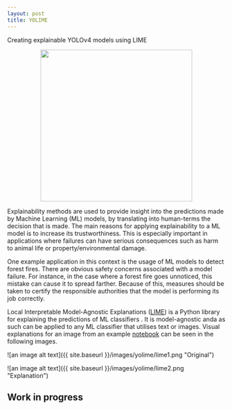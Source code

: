 ```yaml
---
layout: post
title: YOLIME
---
```


Creating explainable YOLOv4 models using LIME 

<p align="center">
  <img src="{{ site.baseurl }}/images/yolime/yolime.gif" width="350" />
</p>


Explainability methods are used to provide insight into the predictions made by Machine Learning (ML) models, by translating into human-terms the decision that is made. The main reasons for applying explainability to a ML model is to increase its trustworthiness. This is especially important in applications where failures can have serious consequences such as harm to animal life or property/environmental damage.

One example application in this context is the usage of ML models to detect forest fires. There are obvious safety concerns associated with a model failure. For instance, in the case where a forest fire goes unnoticed, this mistake can cause it to spread farther. Because of this, measures should be taken to certify the responsible authorities that the model is performing its job correctly.

Local Interpretable Model-Agnostic Explanations ([LIME](https://github.com/marcotcr/lime)) is a Python library for  explaining  the predictions of  ML  classifiers .   It  is  model-agnostic  anda as such can be applied to any ML classifier that utilises text or images.  Visual explanations for an image from an example [notebook](https://marcotcr.github.io/lime/tutorials/Tutorial%20-%20images.html) can be seen in the following images.


![an image alt text]({{ site.baseurl }}/images/yolime/lime1.png "Original")

![an image alt text]({{ site.baseurl }}/images/yolime/lime2.png "Explanation")

## Work in progress
